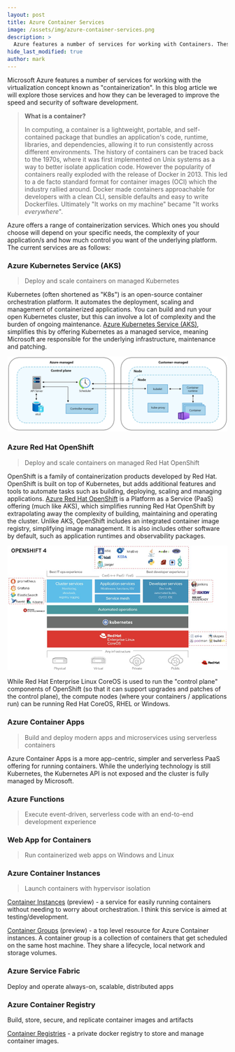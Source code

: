 ```yaml
---
layout: post
title: Azure Container Services
image: /assets/img/azure-container-services.png
description: >
  Azure features a number of services for working with Containers. These can be leveraged to improve the deployment speed and security of containerized software, while extrapolating away the complexity of hosting and running containers.
hide_last_modified: true
author: mark
---
```


Microsoft Azure features a number of services for working with the virtualization concept known as "containerization". In this blog article we will explore those services and how they can be leveraged to improve the speed and security of software development.

> **What is a container?**
>
> In computing, a container is a lightweight, portable, and self-contained package that bundles an application's code, runtime, libraries, and dependencies, allowing it to run consistently across different environments.
> The history of containers can be traced back to the 1970s, where it was first implemented on Unix systems as a way to better isolate application code.
> However the popularity of containers really exploded with the release of Docker in 2013.
> This led to a de facto standard format for container images (OCI) which the industry rallied around.
> Docker made containers approachable for developers with a clean CLI, sensible defaults and easy to write Dockerfiles.
> Ultimately "It works on my machine" became "It works _everywhere_".

Azure offers a range of containerization services. Which ones you should choose will depend on your specific needs, the complexity of your application/s and how much control you want of the underlying platform. The current services are as follows:

### Azure Kubernetes Service (AKS)

> Deploy and scale containers on managed Kubernetes

Kubernetes (often shortened as "K8s") is an open-source container orchestration platform. It automates the deployment, scaling and management of containerized applications. You can build and run your open Kubernetes cluster, but this can involve a lot of complexity and the burden of ongoing maintenance. [Azure Kubernetes Service (AKS)](https://azure.microsoft.com/en-us/products/kubernetes-service), simplifies this by offering Kubernetes as a managed service, meaning Microsoft are responsible for the underlying infrastructure, maintenance and patching.

![AKS control plane and nodes](/assets/img/aks-control-plane-and-nodes.png)

### Azure Red Hat OpenShift

> Deploy and scale containers on managed Red Hat OpenShift

OpenShift is a family of containerization products developed by Red Hat. OpenShift is built on top of Kubernetes, but adds additional features and tools to automate tasks such as building, deploying, scaling and managing applications. [Azure Red Hat OpenShift](https://azure.microsoft.com/en-gb/products/openshift) is a Platform as a Service (PaaS) offering (much like AKS), which simplifies running Red Hat OpenShift by extrapolating away the complexity of building, maintaining and operating the cluster. Unlike AKS, OpenShift includes an integrated container image registry, simplifying image management. It is also includes other software by default, such as application runtimes and observability packages.

![Red Hat OpenShift components](/assets/img/redhat-open-shift-components.jpg)

While Red Hat Enterprise Linux CoreOS is used to run the "control plane" components of OpenShift (so that it can support upgrades and patches of the control plane), the compute nodes (where your containers / applications run) can be running Red Hat CoreOS, RHEL or Windows.

### Azure Container Apps

> Build and deploy modern apps and microservices using serverless containers

Azure Container Apps is a more app-centric, simpler and serverless PaaS offering for running containers. While the underlying technology is still Kubernetes, the Kubernetes API is not exposed and the cluster is fully managed by Microsoft.

### Azure Functions

> Execute event-driven, serverless code with an end-to-end development experience

### Web App for Containers

> Run containerized web apps on Windows and Linux

### Azure Container Instances

> Launch containers with hypervisor isolation

[Container Instances](https://azure.microsoft.com/en-gb/services/container-instances/) (preview) - a service for easily running containers without needing to worry about orchestration. I think this service is aimed at testing/development.

[Container Groups](https://docs.microsoft.com/en-us/azure/container-instances/container-instances-container-groups) (preview) - a top level resource for Azure Container instances. A container group is a collection of containers that get scheduled on the same host machine. They share a lifecycle, local network and storage volumes.

### Azure Service Fabric

Deploy and operate always-on, scalable, distributed apps

### Azure Container Registry

Build, store, secure, and replicate container images and artifacts

[Container Registries](https://azure.microsoft.com/en-gb/services/container-registry/) - a private docker registry to store and manage container images.
